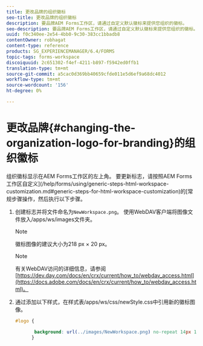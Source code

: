 ```yaml
---
title: 更改品牌的组织徽标
seo-title: 更改品牌的组织徽标
description: 要品牌AEM Forms工作区，请通过自定义默认徽标来提供您组织的徽标。
seo-description: 要品牌AEM Forms工作区，请通过自定义默认徽标来提供您组织的徽标。
uuid: f0c340ee-2e54-4bb0-9c30-383cc1bbadb8
contentOwner: robhagat
content-type: reference
products: SG_EXPERIENCEMANAGER/6.4/FORMS
topic-tags: forms-workspace
discoiquuid: 2c651302-f4ef-4211-b897-f5942ed0ffb1
translation-type: tm+mt
source-git-commit: a5cac0d369bb40659cfde011e5d6ef9a68dc4012
workflow-type: tm+mt
source-wordcount: '156'
ht-degree: 0%

---
```



# 更改品牌{#changing-the-organization-logo-for-branding}的组织徽标

组织徽标显示在AEM Forms工作区的左上角。 要更新标志，请按照AEM Forms工作区自定义](/help/forms/using/generic-steps-html-workspace-customization.md#generic-steps-for-html-workspace-customization)的[常规步骤操作，然后执行以下步骤。

1. 创建标志并将文件命名为`NewWorkspace.png`。 使用WebDAV客户端将图像文件放入/apps/ws/images文件夹。

   >[!NOTE]
   >
   >徽标图像的建议大小为218 px × 20 px。

   >[!NOTE]
   >
   >有关WebDAV访问的详细信息，请参阅[https://dev.day.com/docs/en/crx/current/how_to/webdav_access.html](https://docs.adobe.com/docs/en/crx/current/how_to/webdav_access.html)。

1. 通过添加以下样式，在样式表/apps/ws/css/newStyle.css中引用新的徽标图像。

   ```css
   #logo {
   
          background: url(../images/NewWorkspace.png) no-repeat 14px 11px; 
         }
   ```
